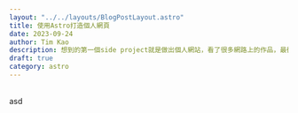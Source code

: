 ```yaml
---
layout: "../../layouts/BlogPostLayout.astro"
title: 使用Astro打造個人網頁
date: 2023-09-24
author: Tim Kao
description: 想到的第一個side project就是做出個人網站，看了很多網路上的作品，最後決定使用Astro來打造...
draft: true
category: astro
---
```

<br/>
asd